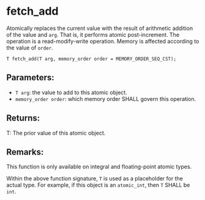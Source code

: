# fetch_add
Atomically replaces the current value with the result of arithmetic addition of the value and `arg`. That is, it performs atomic post-increment. The operation is a read-modify-write operation. Memory is affected according to the value of `order`.

```nvgt
T fetch_add(T arg, memory_order order = MEMORY_ORDER_SEQ_CST);
```

## Parameters:
* `T arg`: the value to add to this atomic object.
* `memory_order order`: which memory order SHALL govern this operation.

## Returns:
T: The prior value of this atomic object.

## Remarks:
This function is only available on integral and floating-point atomic types.

Within the above function signature, `T` is used as a placeholder for the actual type. For example, if this object is an `atomic_int`, then `T` SHALL be `int`.

